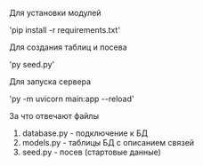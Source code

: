 Для установки модулей

'pip install -r requirements.txt'

Для создания таблиц и посева

'py seed.py'

Для запуска сервера

'py -m uvicorn main:app --reload'




За что отвечают файлы
1. database.py - подключение к БД
2. models.py - таблицы БД с описанием связей
3. seed.py - посев (стартовые данные)